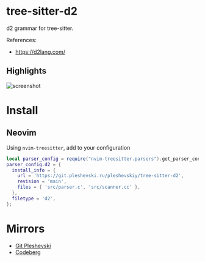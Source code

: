# tree-sitter-d2

d2 grammar for tree-sitter.

References:

- https://d2lang.com/

## Highlights

![screenshot](./assets/screenshot.png)

# Install

## Neovim

Using `nvim-treesitter`, add to your configuration

```lua
local parser_config = require("nvim-treesitter.parsers").get_parser_configs()
parser_config.d2 = {
  install_info = {
    url = 'https://git.pleshevski.ru/pleshevskiy/tree-sitter-d2',
    revision = 'main',
    files = { 'src/parser.c', 'src/scanner.cc' },
  },
  filetype = 'd2',
};
```

# Mirrors

- [Git Pleshevski](https://git.pleshevski.ru/pleshevskiy/tree-sitter-d2)
- [Codeberg](https://codeberg.org/p8i/tree-sitter-d2)
